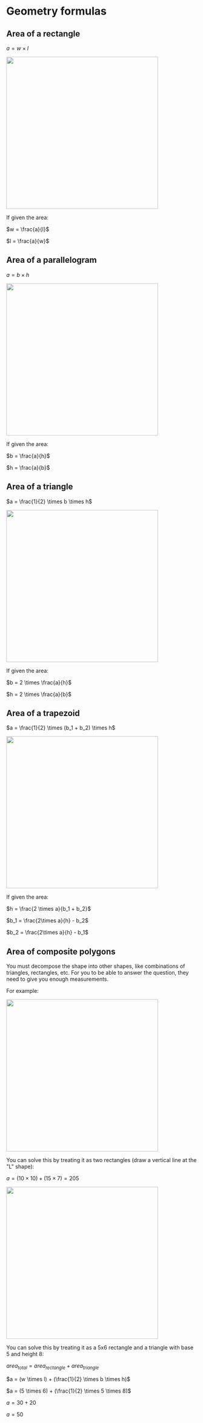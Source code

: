 # Geometry formulas

## Area of a rectangle

$a = w \times l$

<img src="https://www.storyofmathematics.com/wp-content/uploads/2020/07/Find-the-Area-of-rectangle.jpg" width="400px">

If given the area:

$w = \frac{a}{l}$

$l = \frac{a}{w}$

## Area of a parallelogram

$a = b \times h$

<img src="https://wumbo.net/examples/derive-area-of-parallelogram-formula/area-of-parallelogram-500-300.svg" width="400px">

If given the area:

$b = \frac{a}{h}$

$h = \frac{a}{b}$

## Area of a triangle

$a = \frac{1}{2} \times b \times h$

<img src="https://cdn.inchcalculator.com/wp-content/uploads/2020/09/triangle-height.png" width="400px">

If given the area:

$b = 2 \times \frac{a}{h}$

$h = 2 \times \frac{a}{b}$

## Area of a trapezoid

$a = \frac{1}{2} \times (b_1 + b_2) \times h$

<img src="https://k12.libretexts.org/@api/deki/files/1837/f-d_c1b06ab493bfb762ce7a00292eeb9fd1d51740ed61874be55029f0e3%252BIMAGE_TINY%252BIMAGE_TINY.png" width="400px">

If given the area:

$h = \frac{2 \times a}{b_1 + b_2}$

$b_1 = \frac{2\times a}{h} - b_2$

$b_2 = \frac{2\times a}{h} - b_1$

## Area of composite polygons

You must decompose the shape into other shapes, like combinations of triangles,
rectangles, etc. For you to be able to answer the question, they need to give
you enough measurements.

For example:

<img src="https://vt-vtwa-assets.varsitytutors.com/vt-vtwa/uploads/problem_question_image/image/2891/Figure.gif" width="400px">

You can solve this by treating it as two rectangles (draw a vertical line at the "L" shape):

$a = (10 \times 10) + (15 \times 7) = 205$

<img src="https://images.saymedia-content.com/.image/t_share/MTc0MjE2MjgxMTQ5NDE3MzQw/how-to-calculate-the-area-of-a-composite-or-compound-shape-rectangles-triangles-circles.jpg" width="400px">

You can solve this by treating it as a 5x6 rectangle and a triangle with base
5 and height 8:

$area_{total} = area_{rectangle} + area_{triangle}$

$a = (w \times l) + (\frac{1}{2} \times b \times h)$

$a = (5 \times 6) + (\frac{1}{2} \times 5 \times 8)$

$a = 30 + 20$

$a = 50$
